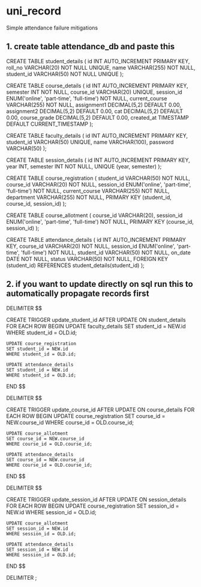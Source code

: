 # uni_record
Simple attendance failure mitigations
## 1. create table attendance_db and paste this
CREATE TABLE student_details (
    id INT AUTO_INCREMENT PRIMARY KEY,
    roll_no VARCHAR(20) NOT NULL UNIQUE,
    name VARCHAR(255) NOT NULL,
    student_id VARCHAR(50) NOT NULL UNIQUE
);

CREATE TABLE course_details (
    id INT AUTO_INCREMENT PRIMARY KEY,
    semester INT NOT NULL,
    course_id VARCHAR(20) UNIQUE,
    session_id ENUM('online', 'part-time', 'full-time') NOT NULL,
    current_course VARCHAR(255) NOT NULL,
    assignment1 DECIMAL(5,2) DEFAULT 0.00,
    assignment2 DECIMAL(5,2) DEFAULT 0.00,
    cat DECIMAL(5,2) DEFAULT 0.00,
    course_grade DECIMAL(5,2) DEFAULT 0.00, 
    created_at TIMESTAMP DEFAULT CURRENT_TIMESTAMP
);

CREATE TABLE faculty_details (
    id INT AUTO_INCREMENT PRIMARY KEY,
    student_id VARCHAR(50) UNIQUE,
    name VARCHAR(100),
    password VARCHAR(50)
);

CREATE TABLE session_details (
    id INT AUTO_INCREMENT PRIMARY KEY,
    year INT,
    semester INT NOT NULL,
    UNIQUE (year, semester)
);

CREATE TABLE course_registration (
    student_id VARCHAR(50) NOT NULL,
    course_id VARCHAR(20) NOT NULL,
    session_id ENUM('online', 'part-time', 'full-time') NOT NULL,
    current_course VARCHAR(255) NOT NULL,
    department VARCHAR(255) NOT NULL,
    PRIMARY KEY (student_id, course_id, session_id)
);

CREATE TABLE course_allotment (
    course_id VARCHAR(20),
    session_id ENUM('online', 'part-time', 'full-time') NOT NULL,
    PRIMARY KEY (course_id, session_id)
);

CREATE TABLE attendance_details (
    id INT AUTO_INCREMENT PRIMARY KEY,
    course_id VARCHAR(20) NOT NULL,
    session_id ENUM('online', 'part-time', 'full-time') NOT NULL,
    student_id VARCHAR(50) NOT NULL,
    on_date DATE NOT NULL,
    status VARCHAR(50) NOT NULL,
    FOREIGN KEY (student_id) REFERENCES student_details(student_id)
);


## 2. if you want to update directly on sql run this to automatically propagate records first
DELIMITER $$

CREATE TRIGGER update_student_id
AFTER UPDATE ON student_details
FOR EACH ROW
BEGIN
    UPDATE faculty_details
    SET student_id = NEW.id
    WHERE student_id = OLD.id;

    UPDATE course_registration
    SET student_id = NEW.id
    WHERE student_id = OLD.id;

    UPDATE attendance_details
    SET student_id = NEW.id
    WHERE student_id = OLD.id;
END $$

DELIMITER $$

CREATE TRIGGER update_course_id
AFTER UPDATE ON course_details
FOR EACH ROW
BEGIN
    UPDATE course_registration
    SET course_id = NEW.course_id
    WHERE course_id = OLD.course_id;

    UPDATE course_allotment
    SET course_id = NEW.course_id
    WHERE course_id = OLD.course_id;

    UPDATE attendance_details
    SET course_id = NEW.course_id
    WHERE course_id = OLD.course_id;
END $$

DELIMITER $$

CREATE TRIGGER update_session_id
AFTER UPDATE ON session_details
FOR EACH ROW
BEGIN
    UPDATE course_registration
    SET session_id = NEW.id
    WHERE session_id = OLD.id;

    UPDATE course_allotment
    SET session_id = NEW.id
    WHERE session_id = OLD.id;

    UPDATE attendance_details
    SET session_id = NEW.id
    WHERE session_id = OLD.id;
END $$

DELIMITER ;

